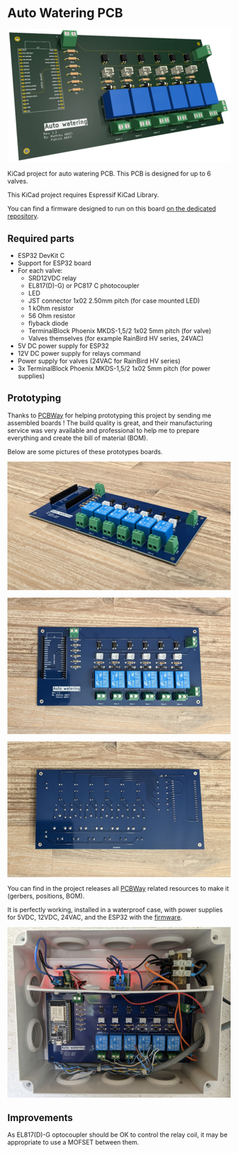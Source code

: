 # Auto Watering PCB

![PCB 3D view](pictures/pcb_3d.webp)

KiCad project for auto watering PCB.
This PCB is designed for up to 6 valves.

This KiCad project requires Espressif KiCad Library.

You can find a firmware designed to run on this board [on the dedicated repository](https://github.com/auto-watering/firmware).

## Required parts

- ESP32 DevKit C
- Support for ESP32 board
- For each valve:
  - SRD12VDC relay
  - EL817(D)-G) or PC817 C photocoupler
  - LED
  - JST connector 1x02 2.50mm pitch (for case mounted LED)
  - 1 kOhm resistor
  - 56 Ohm resistor
  - flyback diode
  - TerminalBlock Phoenix MKDS-1,5/2 1x02 5mm pitch (for valve)
  - Valves themselves (for example RainBird HV series, 24VAC)
- 5V DC power supply for ESP32
- 12V DC power supply for relays command
- Power supply for valves (24VAC for RainBird HV series)
- 3x TerminalBlock Phoenix MKDS-1,5/2 1x02 5mm pitch (for power supplies)

## Prototyping

Thanks to [PCBWay](https://www.pcbway.com) for helping prototyping this project
by sending me assembled boards !
The build quality is great, and their manufacturing service was very available
and professional to help me to prepare everything and create the bill of
material (BOM).

Below are some pictures of these prototypes boards.

![PCB view](pictures/pcb.jpg)

![PCB front view](pictures/pcb_front.jpg)

![PCB back view](pictures/pcb_back.jpg)

You can find in the project releases all [PCBWay](https://www.pcbway.com)
related resources to make it (gerbers, positions, BOM).

It is perfectly working, installed in a waterproof case, with power supplies
for 5VDC, 12VDC, 24VAC, and the ESP32 with the
[firmware](https://github.com/auto-watering/firmware).

![PCB installed view](pictures/pcb_installed.jpg)

## Improvements

As EL817(D)-G optocoupler should be OK to control the relay coil, it may be
appropriate to use a MOFSET between them.
